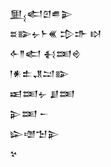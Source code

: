 <div class='block'>
<div class='line'>𒅅𒅗𒇻𒌑𒉌</div>
<div class='line'>𒊺𒅔𒉡𒈨𒌍 𒄠𒈥 𒊭</div>
<div class='line'>𒅆𒈫𒅗 𒈬𒌅𒄴</div>
<div class='line'>𒁹𒀭𒉺𒂗𒁺𒅔</div>
<div class='line'>𒀜𒌅𒉡 𒋗𒌅</div>
<div class='line'>𒉌𒌅 𒀸</div>
<div class='line'>𒇽𒌝𒈠𒉌</div>
<div class='line'>𒆳</div>
</div>